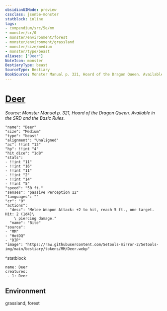 ```yaml
---
obsidianUIMode: preview
cssclass: json5e-monster
statblock: inline
tags:
- compendium/src/5e/mm
- monster/cr/0
- monster/environment/forest
- monster/environment/grassland
- monster/size/medium
- monster/type/beast
aliases: ["Deer"]
NoteIcon: monster
BestiaryType: beast
SourceType: Bestiary
BookSource: Monster Manual p. 321, Hoard of the Dragon Queen. Available in the SRD and the Basic Rules.
---
```

# [Deer](2-Mechanics\CLI\bestiary\beast/deer.md)
*Source: Monster Manual p. 321, Hoard of the Dragon Queen. Available in the SRD and the Basic Rules.*  

```statblock
"name": "Deer"
"size": "Medium"
"type": "beast"
"alignment": "Unaligned"
"ac": !!int "13"
"hp": !!int "4"
"hit_dice": "1d8"
"stats":
- !!int "11"
- !!int "16"
- !!int "11"
- !!int "2"
- !!int "14"
- !!int "5"
"speed": "50 ft."
"senses": "passive Perception 12"
"languages": ""
"cr": "0"
"actions":
- "desc": "Melee Weapon Attack: +2 to hit, reach 5 ft., one target. Hit: 2 (1d4)\
    \ piercing damage."
  "name": "Bite"
"source":
- "MM"
- "HotDQ"
- "DIP"
"image": "https://raw.githubusercontent.com/5etools-mirror-2/5etools-img/main/bestiary/tokens/MM/Deer.webp"
```
^statblock

```encounter-table
name: Deer
creatures:
 - 1: Deer
```

## Environment

grassland, forest